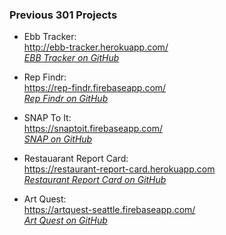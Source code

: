 ### Previous 301 Projects
- Ebb Tracker:  
http://ebb-tracker.herokuapp.com/    
_[EBB Tracker on GitHub](https://github.com/CarrieShort/ebb-tracker/tree/862009d9128051d176b55d452544ce13ed21e692)_  

- Rep Findr:  
https://rep-findr.firebaseapp.com/  
_[Rep Findr on GitHub](https://github.com/stefuhnee/rep-findr)_

- SNAP To It:  
https://snaptoit.firebaseapp.com/  
_[SNAP on GitHub](https://github.com/mevans72/code-301-final-project)_

- Restauarant Report Card:  
https://restaurant-report-card.herokuapp.com  
_[Restaurant Report Card on GitHub](https://github.com/kbeame/restaurant-report-card)_

- Art Quest:  
https://artquest-seattle.firebaseapp.com/  
_[Art Quest on GitHub](https://github.com/tanyaweaver/artquest-seattle)_
